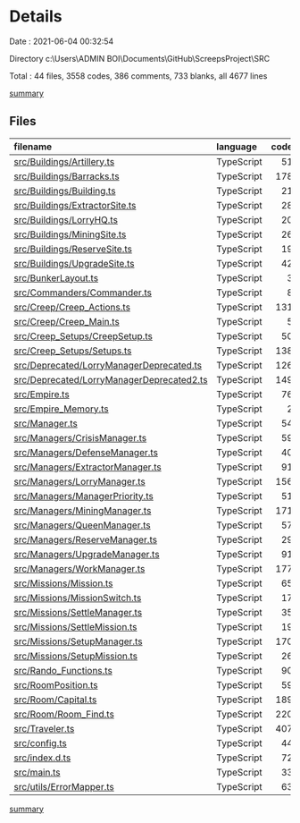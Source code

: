 # Details

Date : 2021-06-04 00:32:54

Directory c:\Users\ADMIN BOI\Documents\GitHub\ScreepsProject\SRC

Total : 44 files,  3558 codes, 386 comments, 733 blanks, all 4677 lines

[summary](results.md)

## Files
| filename | language | code | comment | blank | total |
| :--- | :--- | ---: | ---: | ---: | ---: |
| [src/Buildings/Artillery.ts](/src/Buildings/Artillery.ts) | TypeScript | 51 | 0 | 10 | 61 |
| [src/Buildings/Barracks.ts](/src/Buildings/Barracks.ts) | TypeScript | 178 | 7 | 26 | 211 |
| [src/Buildings/Building.ts](/src/Buildings/Building.ts) | TypeScript | 21 | 1 | 6 | 28 |
| [src/Buildings/ExtractorSite.ts](/src/Buildings/ExtractorSite.ts) | TypeScript | 28 | 0 | 9 | 37 |
| [src/Buildings/LorryHQ.ts](/src/Buildings/LorryHQ.ts) | TypeScript | 20 | 0 | 7 | 27 |
| [src/Buildings/MiningSite.ts](/src/Buildings/MiningSite.ts) | TypeScript | 26 | 0 | 10 | 36 |
| [src/Buildings/ReserveSite.ts](/src/Buildings/ReserveSite.ts) | TypeScript | 19 | 0 | 9 | 28 |
| [src/Buildings/UpgradeSite.ts](/src/Buildings/UpgradeSite.ts) | TypeScript | 42 | 0 | 7 | 49 |
| [src/BunkerLayout.ts](/src/BunkerLayout.ts) | TypeScript | 3 | 1 | 2 | 6 |
| [src/Commanders/Commander.ts](/src/Commanders/Commander.ts) | TypeScript | 8 | 1 | 4 | 13 |
| [src/Creep/Creep_Actions.ts](/src/Creep/Creep_Actions.ts) | TypeScript | 131 | 0 | 19 | 150 |
| [src/Creep/Creep_Main.ts](/src/Creep/Creep_Main.ts) | TypeScript | 5 | 39 | 4 | 48 |
| [src/Creep_Setups/CreepSetup.ts](/src/Creep_Setups/CreepSetup.ts) | TypeScript | 50 | 3 | 18 | 71 |
| [src/Creep_Setups/Setups.ts](/src/Creep_Setups/Setups.ts) | TypeScript | 138 | 2 | 42 | 182 |
| [src/Deprecated/LorryManagerDeprecated.ts](/src/Deprecated/LorryManagerDeprecated.ts) | TypeScript | 126 | 6 | 16 | 148 |
| [src/Deprecated/LorryManagerDeprecated2.ts](/src/Deprecated/LorryManagerDeprecated2.ts) | TypeScript | 149 | 12 | 23 | 184 |
| [src/Empire.ts](/src/Empire.ts) | TypeScript | 76 | 1 | 19 | 96 |
| [src/Empire_Memory.ts](/src/Empire_Memory.ts) | TypeScript | 2 | 42 | 2 | 46 |
| [src/Manager.ts](/src/Manager.ts) | TypeScript | 54 | 15 | 14 | 83 |
| [src/Managers/CrisisManager.ts](/src/Managers/CrisisManager.ts) | TypeScript | 59 | 6 | 12 | 77 |
| [src/Managers/DefenseManager.ts](/src/Managers/DefenseManager.ts) | TypeScript | 40 | 0 | 6 | 46 |
| [src/Managers/ExtractorManager.ts](/src/Managers/ExtractorManager.ts) | TypeScript | 91 | 4 | 21 | 116 |
| [src/Managers/LorryManager.ts](/src/Managers/LorryManager.ts) | TypeScript | 156 | 14 | 24 | 194 |
| [src/Managers/ManagerPriority.ts](/src/Managers/ManagerPriority.ts) | TypeScript | 51 | 3 | 16 | 70 |
| [src/Managers/MiningManager.ts](/src/Managers/MiningManager.ts) | TypeScript | 171 | 5 | 33 | 209 |
| [src/Managers/QueenManager.ts](/src/Managers/QueenManager.ts) | TypeScript | 57 | 1 | 11 | 69 |
| [src/Managers/ReserveManager.ts](/src/Managers/ReserveManager.ts) | TypeScript | 29 | 0 | 7 | 36 |
| [src/Managers/UpgradeManager.ts](/src/Managers/UpgradeManager.ts) | TypeScript | 91 | 1 | 12 | 104 |
| [src/Managers/WorkManager.ts](/src/Managers/WorkManager.ts) | TypeScript | 177 | 4 | 19 | 200 |
| [src/Missions/Mission.ts](/src/Missions/Mission.ts) | TypeScript | 65 | 1 | 10 | 76 |
| [src/Missions/MissionSwitch.ts](/src/Missions/MissionSwitch.ts) | TypeScript | 17 | 1 | 4 | 22 |
| [src/Missions/SettleManager.ts](/src/Missions/SettleManager.ts) | TypeScript | 35 | 0 | 8 | 43 |
| [src/Missions/SettleMission.ts](/src/Missions/SettleMission.ts) | TypeScript | 19 | 0 | 9 | 28 |
| [src/Missions/SetupManager.ts](/src/Missions/SetupManager.ts) | TypeScript | 170 | 4 | 24 | 198 |
| [src/Missions/SetupMission.ts](/src/Missions/SetupMission.ts) | TypeScript | 26 | 2 | 7 | 35 |
| [src/Rando_Functions.ts](/src/Rando_Functions.ts) | TypeScript | 90 | 0 | 20 | 110 |
| [src/RoomPosition.ts](/src/RoomPosition.ts) | TypeScript | 59 | 2 | 8 | 69 |
| [src/Room/Capital.ts](/src/Room/Capital.ts) | TypeScript | 189 | 12 | 48 | 249 |
| [src/Room/Room_Find.ts](/src/Room/Room_Find.ts) | TypeScript | 220 | 15 | 32 | 267 |
| [src/Traveler.ts](/src/Traveler.ts) | TypeScript | 407 | 139 | 105 | 651 |
| [src/config.ts](/src/config.ts) | TypeScript | 44 | 2 | 4 | 50 |
| [src/index.d.ts](/src/index.d.ts) | TypeScript | 72 | 2 | 18 | 92 |
| [src/main.ts](/src/main.ts) | TypeScript | 33 | 21 | 17 | 71 |
| [src/utils/ErrorMapper.ts](/src/utils/ErrorMapper.ts) | TypeScript | 63 | 17 | 11 | 91 |

[summary](results.md)